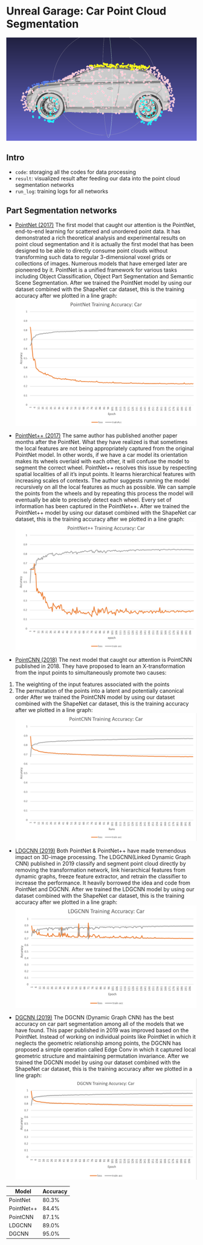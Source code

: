 # Unreal Garage: Car Point Cloud Segmentation 

![mesh with pcd](https://github.com/fdshan/cv_project/blob/main/result/mesh_w_pcd.png)

## Intro 
* `code`: storaging all the codes for data processing
* `result`: visualized result after feeding our data into the point cloud segmentation networks
* `run_log`: training logs for all networks

## Part Segmentation networks
* [PointNet (2017)](https://github.com/charlesq34/pointnet) The first model that caught our attention is the PointNet, end-to-end learning for scattered and unordered point data. It has demonstrated a rich theoretical analysis and experimental results on point cloud segmentation and it is actually the first model that has been designed to be able to directly consume point clouds without transforming such data to regular 3-dimensional voxel grids or collections of images. Numerous models that have emerged later are pioneered by it. PointNet is a unified framework for various tasks including Object Classification, Object Part Segmentation and Semantic Scene Segmentation. After we trained the PointNet model by using our dataset combined with the ShapeNet car dataset, this is the training accuracy after we plotted in a line graph:
![PointNet](https://github.com/fdshan/cv_project/blob/main/result/Accuracy/pointnet.PNG)

* [PointNet++ (2017)](https://github.com/charlesq34/pointnet2) The same author has published another paper months after the PointNet. What they have realized is that sometimes the local features are not being appropriately captured from the original PointNet model. In other words, if we have a car model its orientation makes its wheels overlaid with each other, it will confuse the model to segment the correct wheel. PointNet++ resolves this issue by respecting spatial localities of all it’s input points. It learns hierarchical features with increasing scales of contexts. The author suggests running the model recursively on all the local features as much as possible. We can sample the points from the wheels and by repeating this process the model will eventually be able to precisely detect each wheel. Every set of information has been captured in the PointNet++. After we trained the PointNet++ model by using our dataset combined with the ShapeNet car dataset, this is the training accuracy after we plotted in a line graph:
![PointNet++](https://github.com/fdshan/cv_project/blob/main/result/Accuracy/pointnet%2B%2B.PNG)

* [PointCNN (2018)](https://github.com/yangyanli/PointCNN) The next model that caught our attention is PointCNN published in 2018. They have proposed to learn an X-transformation from the input points to simultaneously promote two causes:
1. The weighting of the input features associated with the points
2. The permutation of the points into a latent and potentially canonical order
After we trained the PointCNN model by using our dataset combined with the ShapeNet car dataset, this is the training accuracy after we plotted in a line graph:
![PointCNN](https://github.com/fdshan/cv_project/blob/main/result/Accuracy/pointcnn.PNG)

* [LDGCNN (2019)](https://github.com/KuangenZhang/ldgcnn) Both PointNet & PointNet++ have made tremendous impact on 3D-image processing. The LDGCNN(Linked Dynamic Graph CNN) published in 2019 classify and segment point cloud directly by removing the transformation network, link hierarchical features from dynamic graphs, freeze feature extractor, and retrain the classifier to increase the performance. It heavily borrowed the idea and code from PointNet and DGCNN. After we trained the LDGCNN model by using our dataset combined with the ShapeNet car dataset, this is the training accuracy after we plotted in a line graph:
![LDGCNN](https://github.com/fdshan/cv_project/blob/main/result/Accuracy/ldgcnn.PNG)

* [DGCNN (2019)](https://github.com/WangYueFt/dgcnn) The DGCNN (Dynamic Graph CNN) has the best accuracy on car part segmentation among all of the models that we have found. This paper published in 2019 was improved based on the PointNet. Instead of working on individual points like PointNet in which it neglects the geometric relationship among points, the DGCNN has proposed a simple operation called Edge Conv in which it captured local geometric structure and maintaining permutation invariance. After we trained the DGCNN model by using our dataset combined with the ShapeNet car dataset, this is the training accuracy after we plotted in a line graph:
![DGCNN](https://github.com/fdshan/cv_project/blob/main/result/Accuracy/dgcnn.PNG)

Model | Accuracy |
--- | --- |
PointNet | 80.3% |
PointNet++ | 84.4% |
PointCNN | 87.1% |
LDGCNN | 89.0% |
DGCNN | 95.0% |

